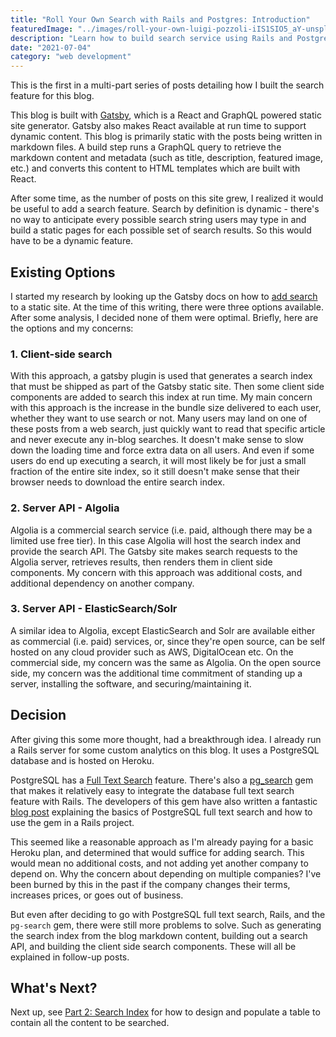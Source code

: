 ```yaml
---
title: "Roll Your Own Search with Rails and Postgres: Introduction"
featuredImage: "../images/roll-your-own-luigi-pozzoli-iIS1SIO5_aY-unsplash.jpg"
description: "Learn how to build search service using Rails and Postgres Full Text Search for a Gatsby blog."
date: "2021-07-04"
category: "web development"
---
```


This is the first in a multi-part series of posts detailing how I built the search feature for this blog.

This blog is built with [Gatsby](https://www.gatsbyjs.com/), which is a React and GraphQL powered static site generator. Gatsby also makes React available at run time to support dynamic content. This blog is primarily static with the posts being written in markdown files. A build step runs a GraphQL query to retrieve the markdown content and metadata (such as title, description, featured image, etc.) and converts this content to HTML templates which are built with React.

After some time, as the number of posts on this site grew, I realized it would be useful to add a search feature. Search by definition is dynamic - there's no way to anticipate every possible search string users may type in and build a static pages for each possible set of search results. So this would have to be a dynamic feature.

## Existing Options

I started my research by looking up the Gatsby docs on how to [add search](https://www.gatsbyjs.com/docs/how-to/adding-common-features/adding-search/) to a static site. At the time of this writing, there were three options available. After some analysis, I decided none of them were optimal. Briefly, here are the options and my concerns:

### 1. Client-side search

With this approach, a gatsby plugin is used that generates a search index that must be shipped as part of the Gatsby static site. Then some client side components are added to search this index at run time. My main concern with this approach is the increase in the bundle size delivered to each user, whether they want to use search or not. Many users may land on one of these posts from a web search, just quickly want to read that specific article and never execute any in-blog searches. It doesn't make sense to slow down the loading time and force extra data on all users. And even if some users do end up executing a search, it will most likely be for just a small fraction of the entire site index, so it still doesn't make sense that their browser needs to download the entire search index.

### 2. Server API - Algolia

Algolia is a commercial search service (i.e. paid, although there may be a limited use free tier). In this case Algolia will host the search index and provide the search API. The Gatsby site makes search requests to the Algolia server, retrieves results, then renders them in client side components. My concern with this approach was additional costs, and additional dependency on another company.

### 3. Server API - ElasticSearch/Solr

A similar idea to Algolia, except ElasticSearch and Solr are available either as commercial (i.e. paid) services, or, since they're open source, can be self hosted on any cloud provider such as AWS, DigitalOcean etc. On the commercial side, my concern was the same as Algolia. On the open source side, my concern was the additional time commitment of standing up a server, installing the software, and securing/maintaining it.

## Decision

After giving this some more thought, had a breakthrough idea. I already run a Rails server for some custom analytics on this blog. It uses a PostgreSQL database and is hosted on Heroku.

PostgreSQL has a [Full Text Search](https://www.postgresql.org/docs/13/textsearch.html) feature. There's also a [pg_search](https://github.com/Casecommons/pg_search) gem that makes it relatively easy to integrate the database full text search feature with Rails. The developers of this gem have also written a fantastic [blog post](https://pganalyze.com/blog/full-text-search-ruby-rails-postgres) explaining the basics of PostgreSQL full text search and how to use the gem in a Rails project.

This seemed like a reasonable approach as I'm already paying for a basic Heroku plan, and determined that would suffice for adding search. This would mean no additional costs, and not adding yet another company to depend on. Why the concern about depending on multiple companies? I've been burned by this in the past if the company changes their terms, increases prices, or goes out of business.

But even after deciding to go with PostgreSQL full text search, Rails, and the `pg-search` gem, there were still more problems to solve. Such as generating the search index from the blog markdown content, building out a search API, and building the client side search components. These will all be explained in follow-up posts.

## What's Next?

Next up, see [Part 2: Search Index](../roll-your-own-search-service-for-gatsby-part2) for how to design and populate a table to contain all the content to be searched.